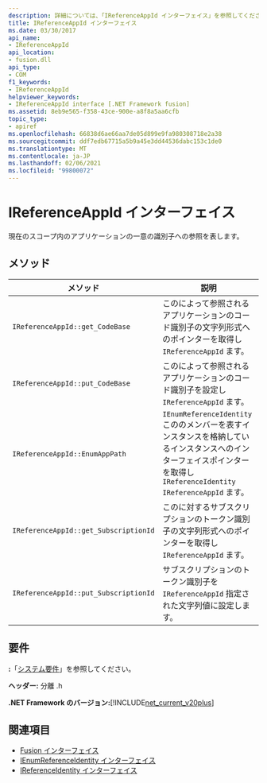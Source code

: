 ```yaml
---
description: 詳細については、「IReferenceAppId インターフェイス」を参照してください。
title: IReferenceAppId インターフェイス
ms.date: 03/30/2017
api_name:
- IReferenceAppId
api_location:
- fusion.dll
api_type:
- COM
f1_keywords:
- IReferenceAppId
helpviewer_keywords:
- IReferenceAppId interface [.NET Framework fusion]
ms.assetid: 8eb9e565-f358-43ce-900e-a8f8a5aa6cfb
topic_type:
- apiref
ms.openlocfilehash: 66838d6ae66aa7de05d899e9fa980308718e2a38
ms.sourcegitcommit: ddf7edb67715a5b9a45e3dd44536dabc153c1de0
ms.translationtype: MT
ms.contentlocale: ja-JP
ms.lasthandoff: 02/06/2021
ms.locfileid: "99800072"
---
```

# <a name="ireferenceappid-interface"></a>IReferenceAppId インターフェイス

現在のスコープ内のアプリケーションの一意の識別子への参照を表します。  
  
## <a name="methods"></a>メソッド  
  
|メソッド|説明|  
|------------|-----------------|  
|`IReferenceAppId::get_CodeBase`|このによって参照されるアプリケーションのコード識別子の文字列形式へのポインターを取得し `IReferenceAppId` ます。|  
|`IReferenceAppId::put_CodeBase`|このによって参照されるアプリケーションのコード識別子を設定し `IReferenceAppId` ます。|  
|`IReferenceAppId::EnumAppPath`|`IEnumReferenceIdentity`こののメンバーを表すインスタンスを格納しているインスタンスへのインターフェイスポインターを取得し `IReferenceIdentity` `IReferenceAppId` ます。|  
|`IReferenceAppId::get_SubscriptionId`|このに対するサブスクリプションのトークン識別子の文字列形式へのポインターを取得し `IReferenceAppId` ます。|  
|`IReferenceAppId::put_SubscriptionId`|サブスクリプションのトークン識別子を `IReferenceAppId` 指定された文字列値に設定します。|  
  
## <a name="requirements"></a>要件  

 **:**「[システム要件](../../get-started/system-requirements.md)」を参照してください。  
  
 **ヘッダー:** 分離 .h  
  
 **.NET Framework のバージョン:**[!INCLUDE[net_current_v20plus](../../../../includes/net-current-v20plus-md.md)]  
  
## <a name="see-also"></a>関連項目

- [Fusion インターフェイス](fusion-interfaces.md)
- [IEnumReferenceIdentity インターフェイス](ienumreferenceidentity-interface.md)
- [IReferenceIdentity インターフェイス](ireferenceidentity-interface.md)
